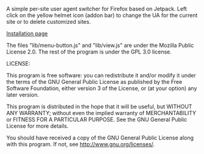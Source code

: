 A simple per-site user agent switcher for Firefox based on Jetpack. Left click
on the yellow helmet icon (addon bar) to change the UA for the current site
or to delete customized sites.

[Installation page](https://addons.mozilla.org/fr/firefox/addon/ua-site-switch/)

The files "lib/menu-button.js" and "lib/view.js" are under the Mozilla Public License 2.0.
The rest of the program is under the GPL 3.0 license.

LICENSE:

This program is free software: you can redistribute it and/or modify
it under the terms of the GNU General Public License as published by
the Free Software Foundation, either version 3 of the License, or
(at your option) any later version.

This program is distributed in the hope that it will be useful,
but WITHOUT ANY WARRANTY; without even the implied warranty of
MERCHANTABILITY or FITNESS FOR A PARTICULAR PURPOSE.  See the
GNU General Public License for more details.

You should have received a copy of the GNU General Public License
along with this program.  If not, see <http://www.gnu.org/licenses/>.
